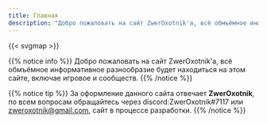 ```yaml
---
title: Главная
description: "Добро пожаловать на сайт ZwerOxotnik'а, всё обмъёмное информативное разнообразие будет находиться на этом сайте, включае игровое и сообществ"
---
```


{{< svgmap >}}

{{% notice info %}}
Добро пожаловать на сайт ZwerOxotnik'а, всё обмъёмное информативное разнообразие будет находиться на этом сайте, включае игровое и сообществ.
{{% /notice %}}

{{% notice tip %}}
За оформление данного сайта отвечает **ZwerOxotnik**, по всем вопросам обращайтесь через discord:ZwerOxotnik#7117
или  [zweroxotnik@gmail.com](mailto:zweroxotnik@gmail.com), сайт в процессе разработки.
{{% /notice %}}
